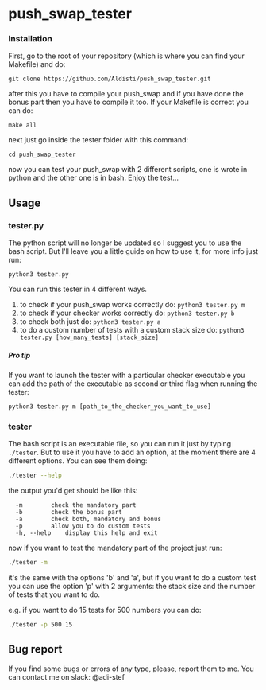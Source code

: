# push_swap_tester

### Installation

First, go to the root of your repository (which is where you can find your
Makefile) and do:

```git clone https://github.com/Aldisti/push_swap_tester.git```

after this you have to compile your push_swap and if you have done the bonus
part then you have to compile it too. If your Makefile is correct you can do:

```make all```

next just go inside the tester folder with this command:

```cd push_swap_tester```

now you can test your push_swap with 2 different scripts, one is wrote in
python and the other one is in bash. Enjoy the test...

## Usage

### tester.py

The python script will no longer be updated so I suggest you to use the bash
script. But I'll leave you a little guide on how to use it, for more info
just run:

```python3 tester.py```

You can run this tester in 4 different ways.
1) to check if your push_swap works correctly do:
```python3 tester.py m```
2) to check if your checker works correctly do:
```python3 tester.py b```
3) to check both just do:
```python3 tester.py a```
4) to do a custom number of tests with a custom stack size do:
```python3 tester.py [how_many_tests] [stack_size]```

##### Pro tip

If you want to launch the tester with a particular checker executable you can
add the path of the executable as second or third flag when running the tester:

```python3 tester.py m [path_to_the_checker_you_want_to_use]```

### tester

The bash script is an executable file, so you can run it just by typing
```./tester```. But to use it you have to add an option, at the moment there
are 4 different options. You can see them doing:

```bash
./tester --help
```

the output you'd get should be like this:
```
  -m		check the mandatory part
  -b		check the bonus part
  -a		check both, mandatory and bonus
  -p		allow you to do custom tests
  -h, --help	display this help and exit
```

now if you want to test the mandatory part of the project just run:
```bash
./tester -m
```

it's the same with the options 'b' and 'a', but if you want to do a custom test
you can use the option 'p' with 2 arguments: the stack size and the number of
tests that you want to do.

e.g. if you want to do 15 tests for 500 numbers you
can do:

```bash
./tester -p 500 15
```

## Bug report

If you find some bugs or errors of any type, please, report them to me. You can
contact me on slack: @adi-stef